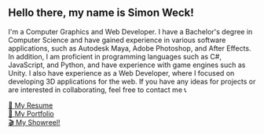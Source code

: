 ## Hello there, my name is Simon Weck!

I'm a Computer Graphics and Web Developer. I have a Bachelor's degree in Computer Science and have gained experience in various software applications, such as Autodesk Maya, Adobe Photoshop, and After Effects. In addition, I am proficient in programming languages such as C#, JavaScript, and Python, and have experience with game engines such as Unity. I also have experience as a Web Developer, where I focused on developing 3D applications for the web. If you have any ideas for projects or are interested in collaborating, feel free to contact me 📞

<a href="https://simonweck.de/About/" target="_blank">👦 My Resume</a>
<br />
<a href="https://simonweck.de" target="_blank">🎨 My Portfolio</a>
<br />
<a href="https://simonweck.de/Showreel/" target="_blank">🎬 My Showreel!</a>
